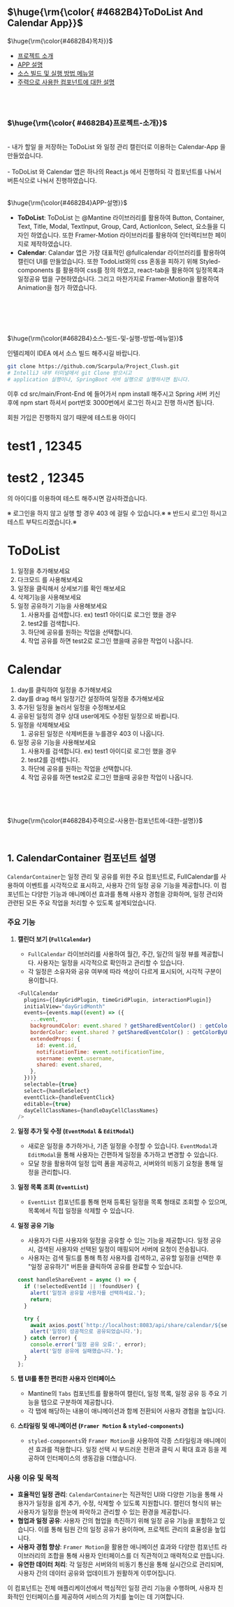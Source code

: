 <h2>$\huge{\rm{\color{	
#4682B4}ToDoList And Calendar App}}$</h2>

<p>$\huge{\rm{\color{#4682B4}목차}}$</p>

- [프로젝트 소개](#프로젝트-소개)
- [APP 설명](#APP-설명)
- [소스 빌드 및 실행 방법 메뉴얼](#소스-빌드)
- [주력으로 사용한 컴포넌트에 대한 설명](#설명)

<br/>
<br/>
<h3 id="프로젝트-소개">$\huge{\rm{\color{	
#4682B4}프로젝트-소개}}$</h3>
<br/>
- 내가 할일 을 저장하는 ToDoList 와 일정 관리 캘린더로 이용하는 Calendar-App 을 만들었습니다.
<br/>
<br/>
- ToDoList 와 Calendar 앱은 하나의 React.js 에서 진행하되 각 컴포넌트를 나눠서 버튼식으로 나눠서 진행하였습니다.
<br/>
<br/>


<p id="APP-설명">$\huge{\rm{\color{#4682B4}APP-설명}}$</p>

- **ToDoList**: ToDoList 는 @Mantine 라이브러리를 활용하여
  Button,
	Container,
	Text,
	Title,
	Modal,
	TextInput,
	Group,
	Card,
	ActionIcon,
	Select,
요소들을 디자인 하였습니다.
또한 Framer-Motion 라이브러리를 활용하여 인터렉티브한 페이지로 제작하였습니다.
- **Calendar**: Calandar 앱은 가장 대표적인 @fullcalendar 라이브러리를 활용하여 캘린더 UI를 만들었습니다. 또한 TodoList와의 css 혼동을 피하기 위해 Styled-components 를 활용하여 css를 정의 하였고,
react-tab을 활용하여 일정목록과 일정공유 탭을 구현하였습니다. 그리고 마찬가지로 Framer-Motion을 활용하여 Animation을 첨가 하였습니다.
<br/>
<br/>
<br/>
<br/>
<p id="소스-빌드">$\huge{\rm{\color{#4682B4}소스-빌드-및-실행-방법-메뉴얼}}$</p>

인텔리제이 IDEA 에서 소스 빌드 해주시길 바랍니다.

```bash
git clone https://github.com/Scarpula/Project_Clush.git
# IntelliJ 내부 터미널에서 git Clone 받으시고
# application 실행이나, SpringBoot 서버 실행으로 실행하시면 됩니다.
```

이후 cd src/main/Front-End 에 들어가서 npm install 해주시고 
Spring 서버 키신 후에 npm start 하셔서 port번호 3000번에서 
로그인 하시고 진행 하시면 됩니다.

회원 가입은 진행하지 않기 때문에 테스트용 아이디 
# test1 , 12345
# test2 , 12345 
의 아이디를 이용하여 테스트 해주시면 감사하겠습니다.

※ 로그인을 하지 않고 실행 할 경우 403 에 걸릴 수 있습니다.※
※ 반드시 로그인 하시고 테스트 부탁드리겠습니다.※

# ToDoList
1. 일정을 추가해보세요
2. 다크모드 를 사용해보세요
3. 일정을 클릭해서 상세보기를 확인 해보세요
4. 삭제기능을 사용해보세요
5. 일정 공유하기 기능을 사용해보세요
   1. 사용자를 검색합니다. ex) test1 아이디로 로그인 했을 경우
   2. test2를 검색합니다.
   3. 하단에 공유를 원하는 작업을 선택합니다.
   4. 작업 공유를 하면 test2로 로그인 했을때 공유한 작업이 나옵니다.

# Calendar
1. day를 클릭하여 일정을 추가해보세요
2. day를 drag 해서 일정기간 설정하여 일정을 추가해보세요
3. 추가된 일정을 눌러서 일정을 수정해보세요
4. 공유된 일정의 경우 상대 user에게도 수정된 일정으로 바뀝니다.
5. 일정을 삭제해보세요
   1. 공유된 일정은 삭제버튼을 누를경우 403 이 나옵니다.
6. 일정 공유 기능을 사용해보세요
   1. 사용자를 검색합니다. ex) test1 아이디로 로그인 했을 경우
   2. test2를 검색합니다.
   3. 하단에 공유를 원하는 작업을 선택합니다.
   4. 작업 공유를 하면 test2로 로그인 했을때 공유한 작업이 나옵니다.

<br/>
<br/>
<br/>


<p id="설명">$\huge{\rm{\color{#4682B4}주력으로-사용한-컴포넌트에-대한-설명}}$</p>
<br/>

## 1. CalendarContainer 컴포넌트 설명

`CalendarContainer`는 일정 관리 및 공유를 위한 주요 컴포넌트로, FullCalendar를 사용하여 이벤트를 시각적으로 표시하고, 사용자 간의 일정 공유 기능을 제공합니다. 이 컴포넌트는 다양한 기능과 애니메이션 효과를 통해 사용자 경험을 강화하며, 일정 관리와 관련된 모든 주요 작업을 처리할 수 있도록 설계되었습니다.

### 주요 기능

1. **캘린더 보기 (`FullCalendar`)**
   - `FullCalendar` 라이브러리를 사용하여 월간, 주간, 일간의 일정 뷰를 제공합니다. 사용자는 일정을 시각적으로 확인하고 관리할 수 있습니다.
   - 각 일정은 소유자와 공유 여부에 따라 색상이 다르게 표시되어, 시각적 구분이 용이합니다.

    ```javascript
    <FullCalendar
      plugins={[dayGridPlugin, timeGridPlugin, interactionPlugin]}
      initialView="dayGridMonth"
      events={events.map((event) => ({
        ...event,
        backgroundColor: event.shared ? getSharedEventColor() : getColorByUsername(event.username),
        borderColor: event.shared ? getSharedEventColor() : getColorByUsername(event.username),
        extendedProps: {
          id: event.id,
          notificationTime: event.notificationTime,
          username: event.username,
          shared: event.shared,
        },
      }))}
      selectable={true}
      select={handleSelect}
      eventClick={handleEventClick}
      editable={true}
      dayCellClassNames={handleDayCellClassNames}
    />
    ```

2. **일정 추가 및 수정 (`EventModal` & `EditModal`)**
   - 새로운 일정을 추가하거나, 기존 일정을 수정할 수 있습니다. `EventModal`과 `EditModal`을 통해 사용자는 간편하게 일정을 추가하고 변경할 수 있습니다.
   - 모달 창을 활용하여 일정 입력 폼을 제공하고, 서버와의 비동기 요청을 통해 일정을 관리합니다.

3. **일정 목록 조회 (`EventList`)**
   - `EventList` 컴포넌트를 통해 현재 등록된 일정을 목록 형태로 조회할 수 있으며, 목록에서 직접 일정을 삭제할 수 있습니다.

4. **일정 공유 기능**
   - 사용자가 다른 사용자와 일정을 공유할 수 있는 기능을 제공합니다. 일정 공유 시, 검색된 사용자와 선택된 일정이 매핑되어 서버에 요청이 전송됩니다.
   - 사용자는 검색 필드를 통해 특정 사용자를 검색하고, 공유할 일정을 선택한 후 "일정 공유하기" 버튼을 클릭하여 공유를 완료할 수 있습니다.

    ```javascript
    const handleShareEvent = async () => {
      if (!selectedEventId || !foundUser) {
        alert('일정과 공유할 사용자를 선택하세요.');
        return;
      }

      try {
        await axios.post(`http://localhost:8083/api/share/calendar/${selectedEventId}/share?username=${foundUser.username}`);
        alert('일정이 성공적으로 공유되었습니다.');
      } catch (error) {
        console.error('일정 공유 오류:', error);
        alert('일정 공유에 실패했습니다.');
      }
    };
    ```

5. **탭 UI를 통한 편리한 사용자 인터페이스**
   - Mantine의 `Tabs` 컴포넌트를 활용하여 캘린더, 일정 목록, 일정 공유 등 주요 기능을 탭으로 구분하여 제공합니다.
   - 각 탭에 해당하는 내용이 애니메이션과 함께 전환되어 사용자 경험을 높입니다.

6. **스타일링 및 애니메이션 (`Framer Motion` & `styled-components`)**
   - `styled-components`와 `Framer Motion`을 사용하여 각종 스타일링과 애니메이션 효과를 적용합니다. 일정 선택 시 부드러운 전환과 클릭 시 확대 효과 등을 제공하여 인터페이스의 생동감을 더했습니다.

### 사용 이유 및 목적

- **효율적인 일정 관리**: `CalendarContainer`는 직관적인 UI와 다양한 기능을 통해 사용자가 일정을 쉽게 추가, 수정, 삭제할 수 있도록 지원합니다. 캘린더 형식의 뷰는 사용자가 일정을 한눈에 파악하고 관리할 수 있는 환경을 제공합니다.
- **협업과 일정 공유**: 사용자 간의 협업을 촉진하기 위해 일정 공유 기능을 포함하고 있습니다. 이를 통해 팀원 간의 일정 공유가 용이하며, 프로젝트 관리의 효율성을 높입니다.
- **사용자 경험 향상**: `Framer Motion`을 활용한 애니메이션 효과와 다양한 컴포넌트 라이브러리의 조합을 통해 사용자 인터페이스를 더 직관적이고 매력적으로 만듭니다.
- **유연한 데이터 처리**: 각 일정은 서버와의 비동기 통신을 통해 실시간으로 관리되며, 사용자 간의 데이터 공유와 업데이트가 원활하게 이루어집니다. 

이 컴포넌트는 전체 애플리케이션에서 핵심적인 일정 관리 기능을 수행하며, 사용자 친화적인 인터페이스를 제공하여 서비스의 가치를 높이는 데 기여합니다.


<br/>
<br/>
<br/>




